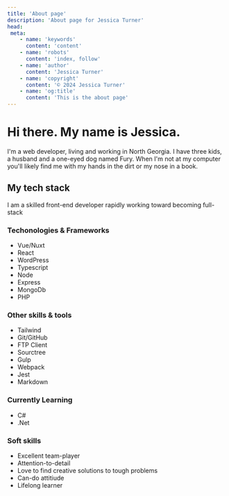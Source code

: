 ```yaml
---
title: 'About page'
description: 'About page for Jessica Turner'
head:
 meta:
    - name: 'keywords'
      content: 'content'
    - name: 'robots'
      content: 'index, follow'
    - name: 'author'
      content: 'Jessica Turner'
    - name: 'copyright'
      content: '© 2024 Jessica Turner'
    - name: 'og:title'
      content: 'This is the about page'
---
```

# Hi there.  My name is Jessica.



I'm  a web developer, living and working in North Georgia.  I have three kids, a husband and a one-eyed dog named Fury.  When I'm not at my computer you'll likely find me  with my hands in the dirt or my nose in a book.

## My tech stack

I am a skilled front-end developer rapidly working toward becoming full-stack

### Techonologies & Frameworks
- Vue/Nuxt
- React
- WordPress
- Typescript
- Node
- Express
- MongoDb
- PHP

### Other skills & tools
- Tailwind
- Git/GitHub
- FTP Client
- Sourctree
- Gulp
- Webpack
- Jest
- Markdown

### Currently Learning
- C#
- .Net


### Soft skills 
- Excellent team-player
- Attention-to-detail
- Love to find creative solutions to tough problems
- Can-do attitiude
- Lifelong learner

